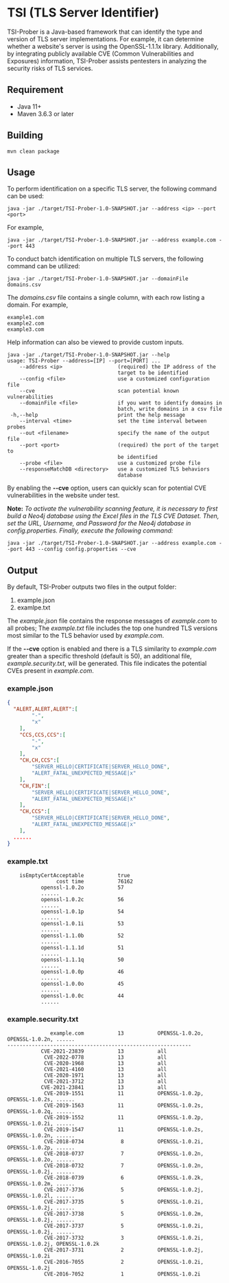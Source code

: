# TSI (TLS Server Identifier)

TSI-Prober is a Java-based framework that can identify the type and version of TLS server implementations. For example, it can determine whether a website's server is using the OpenSSL-1.1.1x library. Additionally, by integrating publicly available CVE (Common Vulnerabilities and Exposures) information, TSI-Prober assists pentesters in analyzing the security risks of TLS services.

## Requirement

* Java 11+
* Maven 3.6.3 or later

## Building

```shell
mvn clean package
```

## Usage

To perform identification on a specific TLS server, the following command can be used:

```shell
java -jar ./target/TSI-Prober-1.0-SNAPSHOT.jar --address <ip> --port <port>
```

For example,

```shell
java -jar ./target/TSI-Prober-1.0-SNAPSHOT.jar --address example.com --port 443
```

To conduct batch identification on multiple TLS servers, the following command can be utilized:

```shell
java -jar ./target/TSI-Prober-1.0-SNAPSHOT.jar --domainFile domains.csv
```

The *domains.csv* file contains a single column, with each row listing a domain. For example,

```text
example1.com
example2.com
example3.com
```

Help information can also be viewed to provide custom inputs.

```shell
java -jar ./target/TSI-Prober-1.0-SNAPSHOT.jar --help
usage: TSI-Prober --address=[IP] --port=[PORT] ...
    --address <ip>                  (required) the IP address of the
                                    target to be identified
    --config <file>                 use a customized configuration file
    --cve                           scan potential known vulnerabilities
    --domainFile <file>             if you want to identify domains in
                                    batch, write domains in a csv file
 -h,--help                          print the help message
    --interval <time>               set the time interval between probes
    --out <filename>                specify the name of the output file
    --port <port>                   (required) the port of the target to
                                    be identified
    --probe <file>                  use a customized probe file
    --responseMatchDB <directory>   use a customized TLS behaviors
                                    database

```

By enabling the **--cve** option, users can quickly scan for potential CVE vulnerabilities in the website under test.

**Note:** *To activate the vulnerability scanning feature, it is necessary to first build a Neo4j database using the Excel files in the TLS CVE Dataset. Then, set the URL, Username, and Password for the Neo4j database in config.properties. Finally, execute the following command:*

```shell
java -jar ./target/TSI-Prober-1.0-SNAPSHOT.jar --address example.com --port 443 --config config.properties --cve
```

## Output

By default, TSI-Prober outputs two files in the output folder:

1. example.json
2. examlpe.txt

The *example.json* file contains the response messages of *example.com* to all probes; The *example.txt* file includes the top one hundred TLS versions most similar to the TLS behavior used by *example.com*. 

If the **--cve** option is enabled and there is a TLS similarity to *example.com* greater than a specific threshold (default is 50), an additional file, *example.security.txt*, will be generated. This file indicates the potential CVEs present in *example.com*.

### example.json

```json
{
  "ALERT,ALERT,ALERT":[
		"-",
		"x"
	],
	"CCS,CCS,CCS":[
		"-",
		"x"
	],
	"CH,CH,CCS":[
		"SERVER_HELLO|CERTIFICATE|SERVER_HELLO_DONE",
		"ALERT_FATAL_UNEXPECTED_MESSAGE|x"
	],
	"CH,FIN":[
		"SERVER_HELLO|CERTIFICATE|SERVER_HELLO_DONE",
		"ALERT_FATAL_UNEXPECTED_MESSAGE|x"
	],
	"CH,CCS":[
		"SERVER_HELLO|CERTIFICATE|SERVER_HELLO_DONE",
		"ALERT_FATAL_UNEXPECTED_MESSAGE|x"
	],
  ......
}
```

### example.txt

```text
    isEmptyCertAcceptable           true
                cost time           76162
           openssl-1.0.2o           57
           ......
           openssl-1.0.2c           56
           ......
           openssl-1.0.1p           54
           ......
           openssl-1.0.1i           53
           ......
           openssl-1.1.0b           52
           ......
           openssl-1.1.1d           51
           ......
           openssl-1.1.1q           50
           ......
           openssl-1.0.0p           46
           ......
           openssl-1.0.0o           45
           ......
           openssl-1.0.0c           44
           ......
```

### example.security.txt
```text
              example.com           13           OPENSSL-1.0.2o, OPENSSL-1.0.2n, ......
------------------------------------------------------------
           CVE-2021-23839           13           all
            CVE-2022-0778           13           all
            CVE-2020-1968           13           all
            CVE-2021-4160           13           all
            CVE-2020-1971           13           all
            CVE-2021-3712           13           all
           CVE-2021-23841           13           all
            CVE-2019-1551           11           OPENSSL-1.0.2p, OPENSSL-1.0.2s, ......
            CVE-2019-1563           11           OPENSSL-1.0.2s, OPENSSL-1.0.2q, ......
            CVE-2019-1552           11           OPENSSL-1.0.2p, OPENSSL-1.0.2i, ......
            CVE-2019-1547           11           OPENSSL-1.0.2s, OPENSSL-1.0.2n, ......
            CVE-2018-0734            8           OPENSSL-1.0.2i, OPENSSL-1.0.2p, ......
            CVE-2018-0737            7           OPENSSL-1.0.2n, OPENSSL-1.0.2o, ......
            CVE-2018-0732            7           OPENSSL-1.0.2n, OPENSSL-1.0.2j, ......
            CVE-2018-0739            6           OPENSSL-1.0.2k, OPENSSL-1.0.2m, ......
            CVE-2017-3736            5           OPENSSL-1.0.2j, OPENSSL-1.0.2l, ......
            CVE-2017-3735            5           OPENSSL-1.0.2i, OPENSSL-1.0.2j, ......
            CVE-2017-3738            5           OPENSSL-1.0.2m, OPENSSL-1.0.2j, ......
            CVE-2017-3737            5           OPENSSL-1.0.2i, OPENSSL-1.0.2j, ......
            CVE-2017-3732            3           OPENSSL-1.0.2i, OPENSSL-1.0.2j, OPENSSL-1.0.2k
            CVE-2017-3731            2           OPENSSL-1.0.2j, OPENSSL-1.0.2i
            CVE-2016-7055            2           OPENSSL-1.0.2i, OPENSSL-1.0.2j
            CVE-2016-7052            1           OPENSSL-1.0.2i
```




